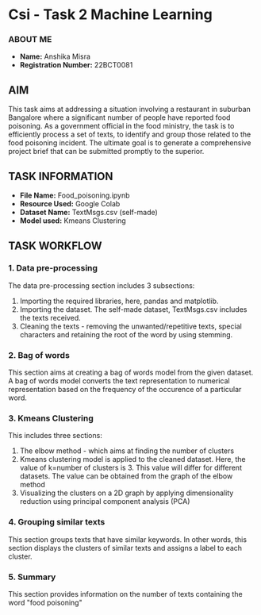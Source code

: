 # Csi - Task 2 Machine Learning
### ABOUT ME
- **Name:** Anshika Misra
- **Registration Number:** 22BCT0081
## AIM
This task aims at addressing a situation involving a restaurant in suburban Bangalore where a significant number of people have reported food poisoning. As a government official in the food ministry, the task is to efficiently process a set of texts, to identify and group those related to the food poisoning incident. The ultimate goal is to generate a comprehensive project brief that can be submitted promptly to the superior.
## TASK INFORMATION
- **File Name:** Food_poisoning.ipynb 
- **Resource Used:** Google Colab
- **Dataset Name:** TextMsgs.csv (self-made)
- **Model used:** Kmeans Clustering
## TASK WORKFLOW
### 1. Data pre-processing
The data pre-processing section includes 3 subsections:
1. Importing the required libraries, here, pandas and matplotlib. 
2. Importing the dataset. The self-made dataset, TextMsgs.csv includes the texts received.
3. Cleaning the texts - removing the unwanted/repetitive texts, special characters and retaining the root of the word by using stemming.
### 2. Bag of words
This section aims at creating a bag of words model from the given dataset. A bag of words model converts the text representation to numerical representation based on the frequency of the occurence of a particular word.
### 3. Kmeans Clustering
This includes three sections:
1. The elbow method - which aims at finding the number of clusters
2. Kmeans clustering model is applied to the cleaned dataset. Here, the value of k=number of clusters is 3. This value will differ for different datasets. The  value can be obtained from the graph of the elbow method
3. Visualizing the clusters on a 2D graph by applying dimensionality reduction using principal component analysis (PCA)
### 4. Grouping similar texts
This section groups texts that have similar keywords. In other words, this section displays the clusters of similar texts and assigns a label to each cluster. 
### 5. Summary
This section provides information on the number of texts containing the word "food poisoning"
